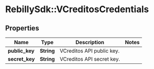 # RebillySdk::VCreditosCredentials

## Properties
Name | Type | Description | Notes
------------ | ------------- | ------------- | -------------
**public_key** | **String** | VCreditos API public key. | 
**secret_key** | **String** | VCreditos API secret key. | 

